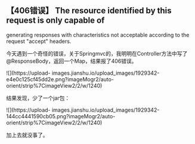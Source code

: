 ##  【406错误】 The resource identified by this request is only capable of
generating responses with characteristics not acceptable according to the
request "accept" headers.

今天遇到一个奇怪的错误，关于Springmvc的，我明明在Controller方法中写了@ResponseBody，返回一个Map，结果报了406错误。

![](https://upload-
images.jianshu.io/upload_images/1929342-e4e0c125cf45dd2e.png?imageMogr2/auto-
orient/strip%7CimageView2/2/w/1240)

结果发现，少了一个jar包：

![](https://upload-
images.jianshu.io/upload_images/1929342-144cc4441590cb05.png?imageMogr2/auto-
orient/strip%7CimageView2/2/w/1240)

加上去就没事了。


